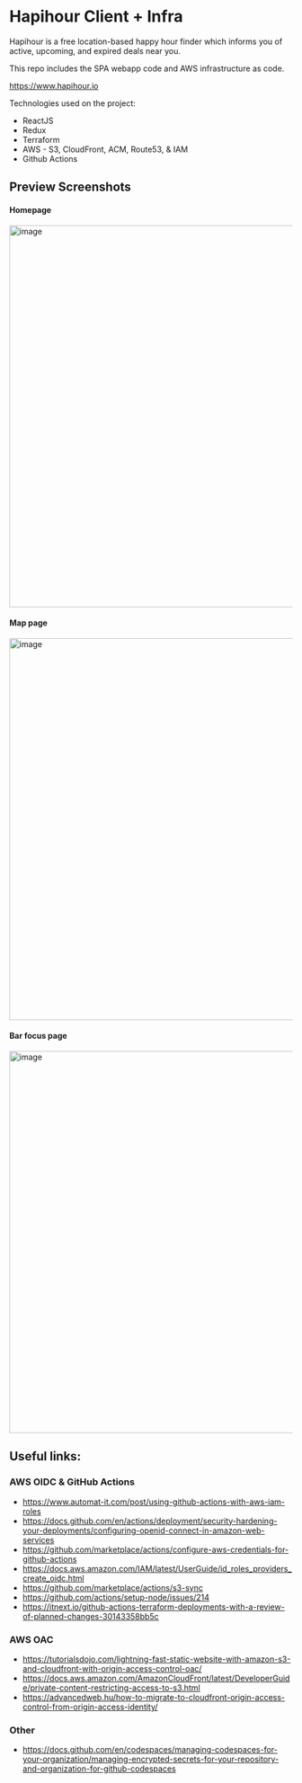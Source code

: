 # Hapihour Client + Infra
Hapihour is a free location-based happy hour finder which informs you of active, upcoming, and expired deals near you.

This repo includes the SPA webapp code and AWS infrastructure as code.

https://www.hapihour.io

Technologies used on the project:
* ReactJS
* Redux
* Terraform
* AWS - S3, CloudFront, ACM, Route53, & IAM
* Github Actions

## Preview Screenshots
#### Homepage
<img width="680" alt="image" src="https://github.com/TomBenjaminMorris/hh_client/assets/32457567/d74a17e0-f60e-49c8-8d98-61763ca488d2">

#### Map page
<img width="680" alt="image" src="https://github.com/TomBenjaminMorris/hh_client/assets/32457567/658431bc-dfeb-4627-bcd7-c180e4100af6">

#### Bar focus page
<img width="680" alt="image" src="https://github.com/TomBenjaminMorris/hh_client/assets/32457567/39185c86-60bd-469f-9fe7-8801bee17a5f">

## Useful links:
### AWS OIDC & GitHub Actions
* https://www.automat-it.com/post/using-github-actions-with-aws-iam-roles
* https://docs.github.com/en/actions/deployment/security-hardening-your-deployments/configuring-openid-connect-in-amazon-web-services
* https://github.com/marketplace/actions/configure-aws-credentials-for-github-actions
* https://docs.aws.amazon.com/IAM/latest/UserGuide/id_roles_providers_create_oidc.html
* https://github.com/marketplace/actions/s3-sync
* https://github.com/actions/setup-node/issues/214
* https://itnext.io/github-actions-terraform-deployments-with-a-review-of-planned-changes-30143358bb5c

### AWS OAC
* https://tutorialsdojo.com/lightning-fast-static-website-with-amazon-s3-and-cloudfront-with-origin-access-control-oac/
* https://docs.aws.amazon.com/AmazonCloudFront/latest/DeveloperGuide/private-content-restricting-access-to-s3.html
* https://advancedweb.hu/how-to-migrate-to-cloudfront-origin-access-control-from-origin-access-identity/

### Other
* https://docs.github.com/en/codespaces/managing-codespaces-for-your-organization/managing-encrypted-secrets-for-your-repository-and-organization-for-github-codespaces


